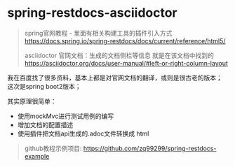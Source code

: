 # spring-restdocs-asciidoctor

> spring官网教程 - 里面有相关构建工具的插件引入方式
> https://docs.spring.io/spring-restdocs/docs/current/reference/html5/
>
> asciidoctor 官网文档：生成的文档侧栏等信息 就是在该文档中找到的
> https://asciidoctor.org/docs/user-manual/#left-or-right-column-layout

我在百度找了很多资料，基本上都是对官网文档的翻译，或则是很古老的版本； 这次是spring boot2版本；

其实原理很简单：

* 使用mockMvc进行测试用例的编写
* 增加文档的配置描述
* 使用插件把文档api生成的.adoc文件转换成 html

> github教程示例项目: https://github.com/zq99299/spring-restdocs-example